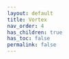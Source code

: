 ```yaml
---
layout: default
title: Vortex
nav_order: 4
has_children: true
has_toc: false
permalink: false
---
```




